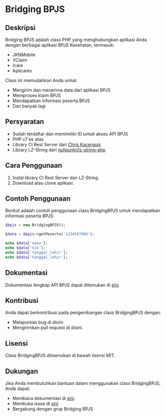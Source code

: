 # Bridging BPJS

## Deskripsi
Bridging BPJS adalah class PHP yang menghubungkan aplikasi Anda dengan berbagai aplikasi BPJS Kesehatan, termasuk:
- JKNMobile
- VClaim
- Icare
- Aplicares

Class ini memudahkan Anda untuk:
- Mengirim dan menerima data dari aplikasi BPJS
- Memproses klaim BPJS
- Mendapatkan informasi peserta BPJS
- Dan banyak lagi

## Persyaratan
- Sudah terdaftar dan memimiliki ID untuk akses API BPJS
- PHP v7 ke atas
- Library CI Rest Server dari [Chris Kacerguis](https://github.com/chriskacerguis/codeigniter-restserver)
- Library LZ-String dari [nullpunkt/lz-string-php](https://pieroxy.net/blog/pages/lz-string/index.html)

## Cara Penggunaan
1. Instal library CI Rest Server dan LZ-String.
2. Download atau clone aplikasi.

## Contoh Penggunaan
Berikut adalah contoh penggunaan class BridgingBPJS untuk mendapatkan informasi peserta BPJS:

```php
$bpjs = new BridgingBPJS();

$data = $bpjs->getPeserta('1234567890');

echo $data['nama'];
echo $data['nik'];
echo $data['tanggal_lahir'];
echo $data['tanggal_lahir'];
```

## Dokumentasi
Dokumentasi lengkap API BPJS dapat ditemukan di [sini](https://trustmark.bpjs-kesehatan.go.id/trust-mark/portal.html).

## Kontribusi
Anda dapat berkontribusi pada pengembangan class BridgingBPJS dengan:
- Melaporkan bug di disini.
- Mengirimkan pull request di disini.

## Lisensi
Class BridgingBPJS dilisensikan di bawah lisensi MIT.

## Dukungan
Jika Anda membutuhkan bantuan dalam menggunakan class BridgingBPJS, Anda dapat:
- Membaca dokumentasi di [sini](https://trustmark.bpjs-kesehatan.go.id/trust-mark/portal.html).
- Membuka issue di [sini](https://github.com/aamdsam/bridging-bpjs/blob/dev/src/VClaim/Sep.php)
- Bergabung dengan grup Bridging BPJS

